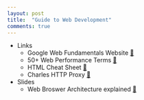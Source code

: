 ```yaml
---
layout: post
title:  "Guide to Web Development"
comments: true
---
```


- Links
    - Google Web Fundamentals Website [:link:](https://developers.google.com/web/fundamentals/)
    - 50+ Web Performance Terms [:link:](https://dzone.com/articles/50-web-performance-terms-a-glossary-for-understand) 
    - HTML Cheat Sheet [:link:](http://www.simplehtmlguide.com/cheatsheet.php)
    - Charles HTTP Proxy [:link:](http://www.charlesproxy.com)
- Slides
    - Web Broswer Architecture explained [:floppy_disk:](http://slides.com/chit_raa/browser-architecture#/)

